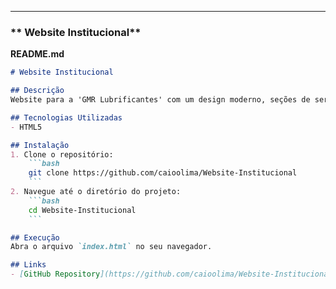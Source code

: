 
---

### ** Website Institucional**

**README.md**

```markdown
# Website Institucional

## Descrição
Website para a 'GMR Lubrificantes' com um design moderno, seções de serviços, promoções e formulário de contato.

## Tecnologias Utilizadas
- HTML5

## Instalação
1. Clone o repositório:
    ```bash
    git clone https://github.com/caioolima/Website-Institucional
    ```
2. Navegue até o diretório do projeto:
    ```bash
    cd Website-Institucional
    ```

## Execução
Abra o arquivo `index.html` no seu navegador.

## Links
- [GitHub Repository](https://github.com/caioolima/Website-Institucional)
